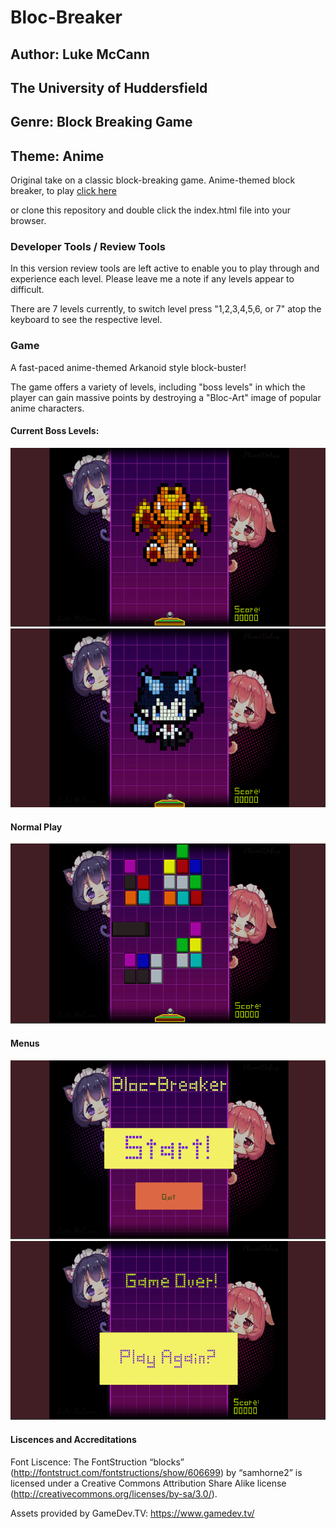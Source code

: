 # Bloc-Breaker 

## Author: Luke McCann

## The University of Huddersfield

## Genre: Block Breaking Game

## Theme: Anime


Original take on a classic block-breaking game. Anime-themed block breaker, to play 
[click here](https://404NotFound)

or clone this repository and double click the index.html file into your browser. 


### Developer Tools / Review Tools

In this version review tools are left active to enable you to play through and experience each level. Please leave me a note if any levels appear to difficult.

There are 7 levels currently, to switch level press "1,2,3,4,5,6, or 7" atop the keyboard to see the respective level. 

### Game

A fast-paced anime-themed Arkanoid style block-buster!

The game offers a variety of levels, including "boss levels" in which the player can gain massive points by destroying a "Bloc-Art" image of popular anime characters.

#### Current Boss Levels:
![ScreenShot](https://raw.githubusercontent.com/LukeMcCann/BlocBreaker/master/images/charizard.png)
![ScreenShot](https://raw.githubusercontent.com/LukeMcCann/BlocBreaker/master/images/rin.png)

#### Normal Play
![ScreenShot](https://raw.githubusercontent.com/LukeMcCann/BlocBreaker/master/images/levels.png)

#### Menus
![ScreenShot](https://raw.githubusercontent.com/LukeMcCann/BlocBreaker/master/images/start.png)
![ScreenShot](https://raw.githubusercontent.com/LukeMcCann/BlocBreaker/master/images/gameOver.png)


#### Liscences and Accreditations

Font Liscence: 
The FontStruction “blocks”
(http://fontstruct.com/fontstructions/show/606699) by “samhorne2” is
licensed under a Creative Commons Attribution Share Alike license
(http://creativecommons.org/licenses/by-sa/3.0/).

Assets provided by GameDev.TV:
https://www.gamedev.tv/